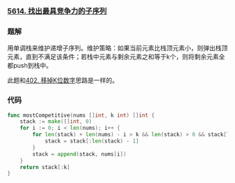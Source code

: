 ### [5614. 找出最具竞争力的子序列](https://leetcode-cn.com/problems/find-the-most-competitive-subsequence/)

### 题解

用单调栈来维护递增子序列。维护策略：如果当前元素比栈顶元素小，则弹出栈顶元素，直到不满足该条件；若栈中元素与剩余元素之和等于k个，则将剩余元素全都push到栈中。

此题和[402. 移掉K位数字](https://leetcode-cn.com/problems/remove-k-digits/)思路是一样的。

### 代码

```go
func mostCompetitive(nums []int, k int) []int {
    stack := make([]int, 0)
    for i := 0; i < len(nums); i++ {
        for len(stack) + len(nums) - i > k && len(stack) > 0 && stack[len(stack) - 1] > nums[i] {
            stack = stack[:len(stack) - 1]
        }
        stack = append(stack, nums[i])
    }
    return stack[:k]
}
```

